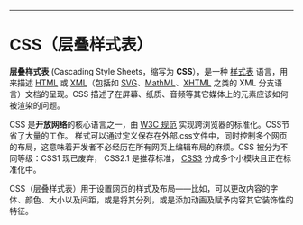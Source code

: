 ----

# CSS（层叠样式表）

**层叠样式表** (Cascading Style Sheets，缩写为 **CSS**），是一种 [样式表](https://developer.mozilla.org/zh-CN/docs/Web/API/StyleSheet) 语言，用来描述 [HTML](https://developer.mozilla.org/zh-CN/docs/Web/HTML) 或 [XML](https://developer.mozilla.org/zh-CN/docs/Web/XML/XML_Introduction)（包括如 [SVG](https://developer.mozilla.org/zh-CN/docs/Web/SVG)、[MathML](https://developer.mozilla.org/zh-CN/docs/Web/MathML)、[XHTML](https://developer.mozilla.org/zh-CN/docs/Glossary/XHTML) 之类的 XML 分支语言）文档的呈现。CSS 描述了在屏幕、纸质、音频等其它媒体上的元素应该如何被渲染的问题。

CSS 是**开放网络**的核心语言之一，由 [W3C 规范](https://w3.org/Style/CSS/#specs) 实现跨浏览器的标准化。CSS节省了大量的工作。 样式可以通过定义保存在外部.css文件中，同时控制多个网页的布局，这意味着开发者不必经历在所有网页上编辑布局的麻烦。CSS 被分为不同等级：CSS1 现已废弃， CSS2.1 是推荐标准， [CSS3](https://developer.mozilla.org/zh-CN/docs/CSS/CSS3) 分成多个小模块且正在标准化中。

CSS（层叠样式表）用于设置网页的样式及布局——比如，可以更改内容的字体、颜色、大小以及间距，或是将其分列，或是添加动画及赋予内容其它装饰性的特征。